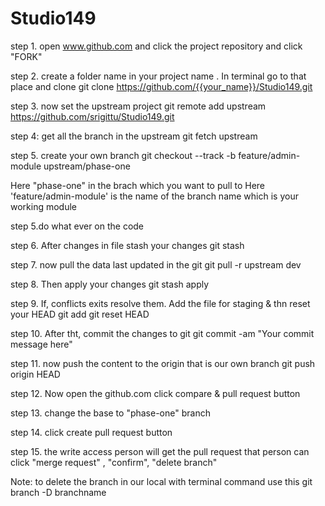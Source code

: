 # Studio149


step 1. open www.github.com and click the project repository and click "FORK"

step 2. create a folder name in your project name . In terminal go to that place and clone
	git clone https://github.com/{{your_name}}/Studio149.git

step 3. now set the upstream project
	git remote add upstream https://github.com/srigittu/Studio149.git

step 4: get all the branch in the upstream
	git fetch upstream

step 5. create your own branch 
	git checkout --track -b feature/admin-module upstream/phase-one

Here "phase-one" in the brach which you want to pull to
Here 'feature/admin-module' is the name of the branch name which is your working module

step 5.do what ever on the code

step 6. After changes in file stash your changes
	git stash

step 7. now pull the data last updated in the git
	git pull -r upstream dev

step 8. Then apply your changes
	git stash apply

step 9. If, conflicts exits resolve them. Add the file for staging & thn reset your HEAD
	git add
	git reset HEAD

step 10. After tht, commit the changes to git
	git commit -am "Your commit message here"

step 11. now push the content to the origin that is our own branch
	git push origin HEAD

step 12. Now open the github.com
click  compare & pull request button 

step 13.  change the base to "phase-one" branch

step 14. click create pull request button

step 15. the write access person will get the pull request
that person can click "merge request" , "confirm", "delete branch"


Note: to delete the branch in our local with terminal command  use this
	git branch -D branchname
